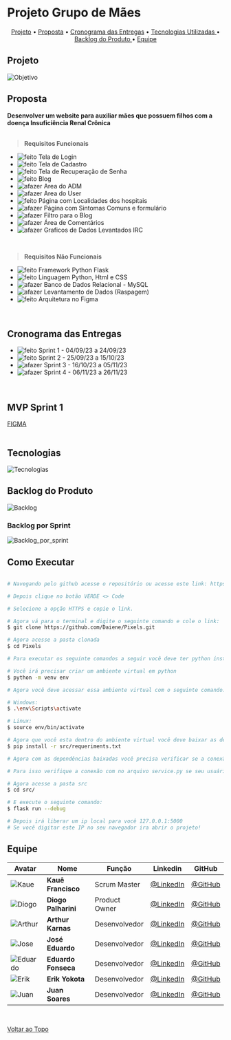 # Projeto Grupo de Mães

<p align="center">
  <a href="#projeto">Projeto</a>  •
  <a href="#proposta">Proposta</a>  •
  <a href="#cronograma-das-entregas">Cronograma das Entregas</a> • 
  <a href="#tecnologias">Tecnologias Utilizadas </a>  • 
  <a href="#backlog-do-produto">Backlog do Produto </a>  •
  <a href="#equipe"> Equipe </a> 
</p>

## Projeto
![Objetivo](./docs/readme/objetivo.png)
<br>

## Proposta
**Desenvolver um website para auxiliar mães que possuem filhos com a doença Insuficiência Renal Crônica**<br><br>

> **Requisitos Funcionais**
- ![feito](./docs/readme/check.jpeg) Tela de Login
- ![feito](./docs/readme/check.jpeg) Tela de Cadastro
- ![feito](./docs/readme/check.jpeg) Tela de Recuperação de Senha 
- ![feito](./docs/readme/check.jpeg) Blog
- ![afazer](./docs/readme/box.jpeg) Area do ADM
- ![afazer](./docs/readme/box.jpeg) Area do User
- ![feito](./docs/readme/check.jpeg) Página com Localidades dos hospitais
- ![afazer](./docs/readme/box.jpeg) Página com Sintomas Comuns e formulário
- ![afazer](./docs/readme/box.jpeg) Filtro para o Blog
- ![afazer](./docs/readme/box.jpeg) Área de Comentários
- ![afazer](./docs/readme/box.jpeg) Graficos de Dados Levantados IRC

<br>

> **Requisitos Não Funcionais**
- ![feito](./docs/readme/check.jpeg) Framework Python Flask
- ![feito](./docs/readme/check.jpeg) Linguagem Python, Html e CSS
- ![afazer](./docs/readme/box.jpeg) Banco de Dados Relacional - MySQL
- ![afazer](./docs/readme/box.jpeg) Levantamento de Dados (Raspagem)
- ![feito](./docs/readme/check.jpeg) Arquitetura no Figma

<br>


## Cronograma das Entregas
- ![feito](./docs/readme/check.jpeg) Sprint 1 - 04/09/23 a 24/09/23 
- ![feito](./docs/readme/check.jpeg) Sprint 2 - 25/09/23 a 15/10/23 
- ![afazer](./docs/readme/box.jpeg) Sprint 3 - 16/10/23 a 05/11/23 
- ![afazer](./docs/readme/box.jpeg) Sprint 4 - 06/11/23 a 26/11/23 

<br>

## MVP Sprint 1
[FIGMA](https://www.figma.com/file/c1qNDHxN1TmBP6tWEOKZ63/Pixels?type=design&node-id=312%3A407&mode=design&t=r9D4xpK02DmMHwIT-1)<br>
<br>

## Tecnologias
![Tecnologias](./docs/readme/tecnologias.png)
<br>

## Backlog do Produto
![Backlog](./docs/readme/Backlog.png)

### Backlog por Sprint
![Backlog_por_sprint](./docs/readme/Sprint%20backlog.png)
<br>

## Como Executar
```bash

# Navegando pelo github acesse o repositório ou acesse este link: https://github.com/Daiene/Pixels

# Depois clique no botão VERDE <> Code

# Selecione a opção HTTPS e copie o link.

# Agora vá para o terminal e digite o seguinte comando e cole o link:
$ git clone https://github.com/Daiene/Pixels.git

# Agora acesse a pasta clonada
$ cd Pixels

# Para executar os seguinte comandos a seguir você deve ter python instalado em seu computador!

# Você irá precisar criar um ambiente virtual em python
$ python -m venv env

# Agora você deve acessar essa ambiente virtual com o seguinte comando:

# Windows:
$ .\env\Scripts\activate

# Linux:
$ source env/bin/activate

# Agora que você esta dentro do ambiente virtual você deve baixar as depêndencias com o seguinte comando:
$ pip install -r src/requeriments.txt

# Agora com as dependências baixadas você precisa verificar se a conexão com o banco de dados esta correta.

# Para isso verifique a conexão com no arquivo service.py se seu usuário e senha estão de acordo com a sua conexão no banco de dados

# Agora acesse a pasta src
$ cd src/

# E execute o seguinte comando:
$ flask run --debug

# Depois irá liberar um ip local para você 127.0.0.1:5000
# Se você digitar este IP no seu navegador ira abrir o projeto!

```

## Equipe

| Avatar                                            | Nome                   | Função         | Linkedin                                                                                      | GitHub                                          |
| ------------------------------------------------- | ---------------------- | -------------- | --------------------------------------------------------------------------------------------- | ----------------------------------------------- |
|![Kaue](./docs/readme/avatares/kaue.png)           | **Kauê Francisco**     | Scrum Master   | [@LinkedIn](https://www.linkedin.com/in/kau%C3%AA-francisco-3b13aa255/?originalSubdomain=br)  | [@GitHub](https://github.com/Kaue-Francisco)    | 
|![Diogo](./docs/readme/avatares/diogo.png)         | **Diogo Palharini**    | Product Owner  | [@LinkedIn](https://www.linkedin.com/in/diogo-palharini-10b803275/)                           | [@GitHub](https://github.com/DiogoPalharini)    | 
|![Arthur](/docs/readme/avatares/arthur.png)        | **Arthur Karnas**      | Desenvolvedor  | [@LinkedIn](https://www.linkedin.com/in/arthur-karnas-da-rocha-b90433271/)                    | [@GitHub](https://github.com/Karnas01)          | 
|![Jose](./docs/readme/avatares/jose.png)           | **José Eduardo**       | Desenvolvedor  | [@LinkedIn](https://www.linkedin.com/in/jos%C3%A9-eduardo-fernandes-pereira-b26517284/)       | [@GitHub](https://github.com/ZduardoPereira)    | 
|![Eduardo](./docs/readme/avatares/eduardo.png)     | **Eduardo Fonseca**    | Desenvolvedor  | [@LinkedIn](https://br.linkedin.com/in/eduardo-namiuti-5641b627b)                             | [@GitHub](https://github.com/eduardofsn)        | 
|![Erik](./docs/readme/avatares/erik.png)           | **Erik Yokota**        | Desenvolvedor  | [@LinkedIn](https://www.linkedin.com/in/vin%C3%ADcius-barbosa-78111a206/)                     | [@GitHub](https://github.com/yokotaerik)        | 
|![Juan](./docs/readme/avatares/juan.png)           | **Juan Soares**        | Desenvolvedor  | [@LinkedIn](https://www.linkedin.com/in/ojuansoares/)                                         | [@GitHub](https://github.com/ojuansoares)       | 

<br>

<a href="#projeto-grupo-de-mães">Voltar ao Topo</a>
